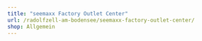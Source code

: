 ```yaml
---
title: "seemaxx Factory Outlet Center"
url: /radolfzell-am-bodensee/seemaxx-factory-outlet-center/
shop: Allgemein
---
```

